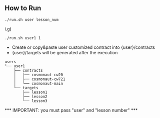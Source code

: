 ## How to Run

```shell
./run.sh user lesson_num
```

i.g)

```shell
./run.sh user1 1
```

* Create or copy&paste user customized contract into {user}/contracts
* {user}/targets will be generated after the execution
```
users
└── user1
    ├── contracts
    │   ├── cosmonaut-cw20
    │   ├── cosmonaut-cw721
    │   └── cosmonaut-main
    └── targets
        ├── lesson1
        ├── lesson2
        └── lesson3
```

*** IMPORTANT: you must pass "user" and "lesson number" ***
